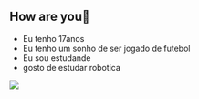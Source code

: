 ## How are you👋
- Eu tenho 17anos
- Eu tenho um sonho de ser jogado de futebol 
- Eu sou estudande 
- gosto de estudar robotica 

![](https://media1.tenor.com/m/pX1FgRWz20IAAAAC/soccer-football.gif)
